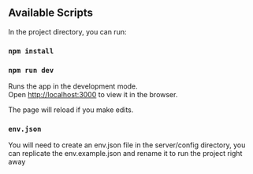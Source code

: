 ## Available Scripts

In the project directory, you can run:

### `npm install`
### `npm run dev`

Runs the app in the development mode.<br>
Open [http://localhost:3000](http://localhost:3000) to view it in the browser.

The page will reload if you make edits.<br>

### `env.json`

You will need to create an env.json file in the server/config directory, you can replicate the env.example.json and rename it to run the project right away
